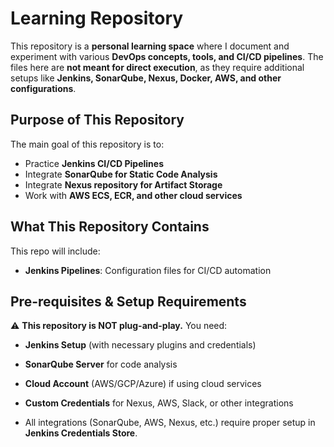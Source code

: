 

# **Learning Repository**  

This repository is a **personal learning space** where I document and experiment with various **DevOps concepts, tools, and CI/CD pipelines**. The files here are **not meant for direct execution**, as they require additional setups like **Jenkins, SonarQube, Nexus, Docker, AWS, and other configurations**.  

## **Purpose of This Repository**  

The main goal of this repository is to:  
- Practice **Jenkins CI/CD Pipelines**  
- Integrate **SonarQube for Static Code Analysis**
- Integrate **Nexus repository for Artifact Storage**
- Work with **AWS ECS, ECR, and other cloud services**
## **What This Repository Contains**  

This repo will include:  
- **Jenkins Pipelines**: Configuration files for CI/CD automation  

## **Pre-requisites & Setup Requirements**  

⚠️ **This repository is NOT plug-and-play.** You need:  
- **Jenkins Setup** (with necessary plugins and credentials)  
- **SonarQube Server** for code analysis  
- **Cloud Account** (AWS/GCP/Azure) if using cloud services  
- **Custom Credentials** for Nexus, AWS, Slack, or other integrations  



- All integrations (SonarQube, AWS, Nexus, etc.) require proper setup in **Jenkins Credentials Store**.  
